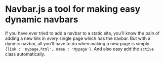 # Navbar.js a tool for making easy dynamic navbars
If you have ever tried to add a navbar to a static site, you'll know the pain of adding a 
new link in _every_ single page which has the navbar. But with a dynmic navbar, all you'll 
have to do when making a new page is simply `{link : 'mypage.html', name : 'Mypage'}`. And 
also easy add the `active` class automatically.